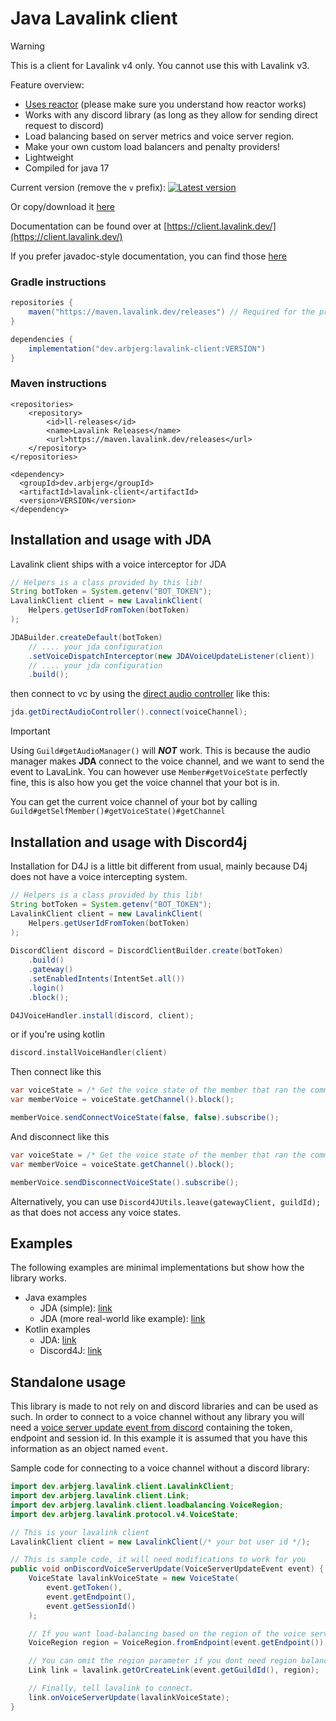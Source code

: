 [VERSION]: https://img.shields.io/maven-central/v/dev.arbjerg/lavalink-client

# Java Lavalink client

> [!WARNING]
> This is a client for Lavalink v4 only.
> You cannot use this with Lavalink v3.


Feature overview:
- [Uses reactor](https://projectreactor.io/) (please make sure you understand how reactor works)
- Works with any discord library (as long as they allow for sending direct request to discord)
- Load balancing based on server metrics and voice server region.
- Make your own custom load balancers and penalty providers!
- Lightweight
- Compiled for java 17

Current version (remove the `v` prefix): [![Latest version][VERSION]](https://search.maven.org/artifact/dev.arbjerg/lavalink-client)

Or copy/download it [here](https://maven.arbjerg.dev/#/releases/dev/arbjerg/lavalink-client)

Documentation can be found over at [https://client.lavalink.dev/](https://client.lavalink.dev/)

If you prefer javadoc-style documentation, you can find those [here](https://client.lavalink.dev/javadoc/)

### Gradle instructions
```gradle
repositories {
    maven("https://maven.lavalink.dev/releases") // Required for the protocol library
}

dependencies {
    implementation("dev.arbjerg:lavalink-client:VERSION")
}
```

### Maven instructions
```maven
<repositories>
    <repository>
        <id>ll-releases</id>
        <name>Lavalink Releases</name>
        <url>https://maven.lavalink.dev/releases</url>
    </repository>
</repositories>

<dependency>
  <groupId>dev.arbjerg</groupId>
  <artifactId>lavalink-client</artifactId>
  <version>VERSION</version>
</dependency>
```

## Installation and usage with JDA

Lavalink client ships with a voice interceptor for JDA

```java
// Helpers is a class provided by this lib!
String botToken = System.getenv("BOT_TOKEN");
LavalinkClient client = new LavalinkClient(
    Helpers.getUserIdFromToken(botToken)
);

JDABuilder.createDefault(botToken)
    // .... your jda configuration
    .setVoiceDispatchInterceptor(new JDAVoiceUpdateListener(client))
    // .... your jda configuration
    .build();
```

then connect to vc by using the [direct audio controller](https://ci.dv8tion.net/job/JDA5/javadoc/net/dv8tion/jda/api/JDA.html#getDirectAudioController()) like this:
```java
jda.getDirectAudioController().connect(voiceChannel);
```

> [!IMPORTANT]
> Using `Guild#getAudioManager()` will ***NOT*** work. This is because the audio manager makes **JDA** connect to the voice channel, and we want to send the event to LavaLink.
> You can however use `Member#getVoiceState` perfectly fine, this is also how you get the voice channel that your bot is in.
>
> You can get the current voice channel of your bot by calling `Guild#getSelfMember()#getVoiceState()#getChannel`

## Installation and usage with Discord4j

Installation for D4J is a little bit different from usual, mainly because D4j does not have a voice intercepting system.

```java
// Helpers is a class provided by this lib!
String botToken = System.getenv("BOT_TOKEN");
LavalinkClient client = new LavalinkClient(
    Helpers.getUserIdFromToken(botToken)
);
        
DiscordClient discord = DiscordClientBuilder.create(botToken)
    .build()
    .gateway()
    .setEnabledIntents(IntentSet.all())
    .login()
    .block();

D4JVoiceHandler.install(discord, client);
```

or if you're using kotlin

```kotlin
discord.installVoiceHandler(client)
```

Then connect like this
```java
var voiceState = /* Get the voice state of the member that ran the command */;
var memberVoice = voiceState.getChannel().block();

memberVoice.sendConnectVoiceState(false, false).subscribe();
```

And disconnect like this
```java
var voiceState = /* Get the voice state of the member that ran the command */;
var memberVoice = voiceState.getChannel().block();

memberVoice.sendDisconnectVoiceState().subscribe();
```

Alternatively, you can use `Discord4JUtils.leave(gatewayClient, guildId);` as that does not access any voice states.


## Examples
The following examples are minimal implementations but show how the library works.
- Java examples
  - JDA (simple): [link](src/test/java/JavaJDAExample.java)
  - JDA (more real-world like example): [link](testbot/src/main/java/me/duncte123/testbot/Main.java)
- Kotlin examples
  - JDA: [link](src/test/kotlin/testScript.kt)
  - Discord4J: [link](src/test/kotlin/d4jTestScript.kt)

## Standalone usage
This library is made to not rely on and discord libraries and can be used as such.
In order to connect to a voice channel without any library you will need a [voice server update event from discord](https://discord.com/developers/docs/topics/voice-connections#retrieving-voice-server-information-example-voice-server-update-payload) containing the token, endpoint and session id.
In this example it is assumed that you have this information as an object named `event`.

Sample code for connecting to a voice channel without a discord library:

```java
import dev.arbjerg.lavalink.client.LavalinkClient;
import dev.arbjerg.lavalink.client.Link;
import dev.arbjerg.lavalink.client.loadbalancing.VoiceRegion;
import dev.arbjerg.lavalink.protocol.v4.VoiceState;

// This is your lavalink client
LavalinkClient client = new LavalinkClient(/* your bot user id */);

// This is sample code, it will need modifications to work for you
public void onDiscordVoiceServerUpdate(VoiceServerUpdateEvent event) {
    VoiceState lavalinkVoiceState = new VoiceState(
        event.getToken(),
        event.getEndpoint(),
        event.getSessionId()
    );

    // If you want load-balancing based on the region of the voice server, use the enum.
    VoiceRegion region = VoiceRegion.fromEndpoint(event.getEndpoint());

    // You can omit the region parameter if you dont need region balancing.
    Link link = lavalink.getOrCreateLink(event.getGuildId(), region);

    // Finally, tell lavalink to connect.
    link.onVoiceServerUpdate(lavalinkVoiceState);
}
```
